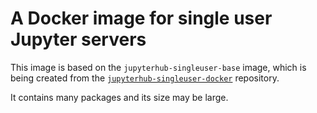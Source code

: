 # A Docker image for single user Jupyter servers

This image is based on the `jupyterhub-singleuser-base` image, which
is being created from the [`jupyterhub-singleuser-docker`](https://github.com/fairspace/jupyterhub-singleuser-docker) repository.

It contains many packages and its size may be large.
